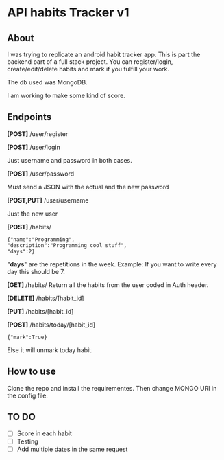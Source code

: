 # API habits Tracker v1

## About

I was trying to replicate an android habit tracker app. This is part the backend part of a full stack project. You can register/login, create/edit/delete habits and mark if you fulfill your work.

The db used was MongoDB.

I am working to make some kind of score.

## Endpoints

**[POST]** /user/register

**[POST]** /user/login

Just username and password in both cases.

**[POST]** /user/password

Must send a JSON with the actual and the new password

**[POST,PUT]** /user/username

Just the new user

**[POST]** /habits/

    {"name":"Programming",
    "description":"Programming cool stuff",
    "days":2}

"**days**" are the repetitions in the week.
Example: If you want to write every day this should be 7.

**[GET]** /habits/
Return all the habits from the user coded in Auth header.

**[DELETE]** /habits/[habit_id]

**[PUT]** /habits/[habit_id]

**[POST]** /habits/today/[habit_id]

    {"mark":True}

Else it will unmark today habit.

## How to use

Clone the repo and install the requirementes. Then change MONGO URI in the config file.

## TO DO

- [ ] Score in each habit
- [ ] Testing
- [ ] Add multiple dates in the same request
